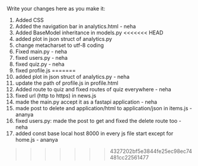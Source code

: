 Write your changes here as you make it:

1. Added CSS
2. Added the navigation bar in analytics.html - neha
3. Added BaseModel inheritance in models.py
<<<<<<< HEAD
4. added plot in json struct of analytics.py
5. change metacharset to utf-8 coding
6. Fixed main.py - neha
7. fixed users.py - neha
8. fixed quiz.py - neha
9. fixed profile.js
=======
4. added plot in json struct of analytics.py - neha
5. update the path of profile.js in profile.html
6. Added route to quiz and fixed routes of quiz everywhere - neha
7. fixed url (http to https) in news.js
8. made the main.py accept it as a fastapi application - neha
9. made post to delete and application/html to application/json in items.js - ananya
10. fixed users.py: made the post to get and fixed the delete route too - neha
11. added const base local host 8000 in every js file start except for home.js - ananya

>>>>>>> 4327202bf5e3844fe25ec98ec74481cc22561477

